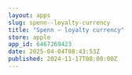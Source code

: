 ```yaml
---
layout: apps
slug: spenn--loyalty-currency
title: "Spenn – loyalty currency"
store: apple
app_id: 6467269423
date: 2025-04-04T08:43:53Z
published: 2024-11-17T08:00:00Z
---
```

